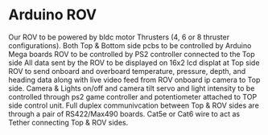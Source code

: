 # Arduino ROV
Our ROV to be powered by bldc motor Thrusters (4, 6 or 8 thruster configurations).
Both Top & Bottom side pcbs to be controlled by Arduino Mega boards
ROV to be controlled by PS2 controller connected to the Top side
All data sent by the ROV to be displayed on 16x2 lcd displat at Top side
ROV to send onboard and overboard temperature, pressure, depth, and heading data
along with live video feed from ROV onboard ip camera to Top side.
Camera & Lights on/off and camera tilt servo and light intensity to be
controlled through ps2 game controller and potentiometer 
attached to TOP side control unit.
Full duplex communivcation between Top & ROV sides are through a pair
of RS422/Max490 boards.
Cat5e or Cat6 wire to act as Tether connecting Top & ROV sides.
